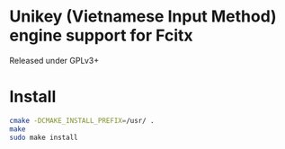 # Unikey (Vietnamese Input Method) engine support for Fcitx

Released under GPLv3+

# Install
```sh
cmake -DCMAKE_INSTALL_PREFIX=/usr/ .
make
sudo make install
```
